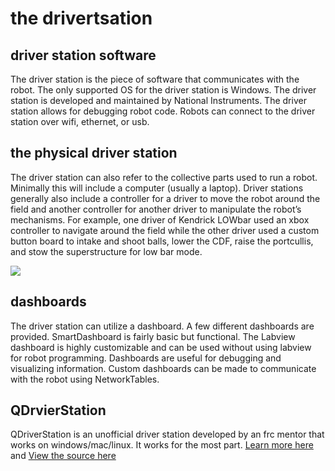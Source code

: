 # the drivertsation 
 
## driver station software
The driver station is the piece of software that communicates with the robot. The only supported OS for the driver station is Windows. The driver station is developed and maintained by National Instruments. The driver station allows for debugging robot code. Robots can connect to the driver station over wifi, ethernet, or usb.
 
## the physical driver station
The driver station can also refer to the collective parts used to run a robot. Minimally this will include a computer (usually a laptop). Driver stations generally also include a controller for a driver to move the robot around the field and another controller for another driver to manipulate the robot’s mechanisms. For example, one driver of Kendrick LOWbar used an xbox controller to navigate around the field while the other driver used a custom button board to intake and shoot balls, lower the CDF, raise the portcullis, and stow the superstructure for low bar mode.
 
![](https://lh3.googleusercontent.com/iZ_L-bHLSow5EJhnkdXd40K3rWWQ1qGsEjJ5TjN7AZzRs4EhAfotrZJunIKIVBif0jg4L-3peSZIg1s=w3360-h1724-rw)

## dashboards

The driver station can utilize a dashboard. A few different dashboards are provided. SmartDashboard is fairly basic but functional. The Labview dashboard is highly customizable and can be used without using labview for robot programming. Dashboards are useful for debugging and visualizing information. Custom dashboards can be made to communicate with the robot using NetworkTables. 
 

## QDrvierStation
 
QDriverStation is an unofficial driver station developed by an frc mentor that works on windows/mac/linux. It works for the most part. [Learn more here](https://frc-utilities.github.io/) and [View the source here](https://github.com/FRC-Utilities/QDriverStation)
